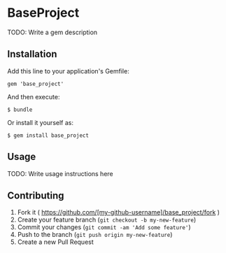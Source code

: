 # BaseProject

TODO: Write a gem description

## Installation

Add this line to your application's Gemfile:

    gem 'base_project'

And then execute:

    $ bundle

Or install it yourself as:

    $ gem install base_project

## Usage

TODO: Write usage instructions here

## Contributing

1. Fork it ( https://github.com/[my-github-username]/base_project/fork )
2. Create your feature branch (`git checkout -b my-new-feature`)
3. Commit your changes (`git commit -am 'Add some feature'`)
4. Push to the branch (`git push origin my-new-feature`)
5. Create a new Pull Request
